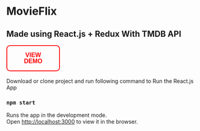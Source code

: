 # MovieFlix

## Made using React.js + Redux With TMDB API

<style>
 .demo-button{
	 box-sizing: border-box;
	 appearance: none;
	 background-color: transparent;
	 border: 2px solid red;
	 border-radius: 0.6em;
   color: red;
   width:140px;
	 cursor: pointer;
	 display: flex;
   align-items: center;
   justify-content:center;
	 font-size: 1rem;
	 font-weight: 400;
	 line-height: 1;
	 padding: 1em 1.4em;
	 text-decoration: none;
	 text-align: center;
	 text-transform: uppercase;
	 font-family: 'Montserrat', sans-serif;
	 font-weight: 700;
	 transition: box-shadow 300ms ease-in-out, color 300ms ease-in-out;
 }

 .demo-button:hover, .demo-button:focus  {
   color: #fff;
	 outline: 0;
	 box-shadow: 0 0 40px 40px red inset;
}
 
</style>

<div class="demo-button"> View Demo </div>

<br />
Download or clone project and run following command to Run the React.js App

### `npm start`

Runs the app in the development mode.<br> Open [http://localhost:3000](http://localhost:3000) to view it in the browser.
